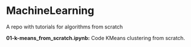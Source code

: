 # MachineLearning
A repo with tutorials for algorithms from scratch

**01-k-means_from_scratch.ipynb:** Code KMeans clustering from scratch.
